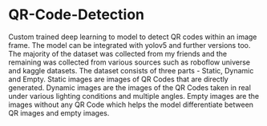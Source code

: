# QR-Code-Detection
Custom trained deep learning to model to detect QR codes within an image frame. 
The model can be integrated with yolov5 and further versions too. 
The majority of the dataset was collected from my friends and the remaining was collected from various sources such as roboflow universe and kaggle datasets. 
The dataset consists of three parts - Static, Dynamic and Empty. Static images are images of QR Codes that are directly generated. Dynamic images are the images of the QR Codes taken in real under various lighting conditions and multiple angles. Empty images are the images without any QR Code which helps the model differentiate between QR images and empty images.
